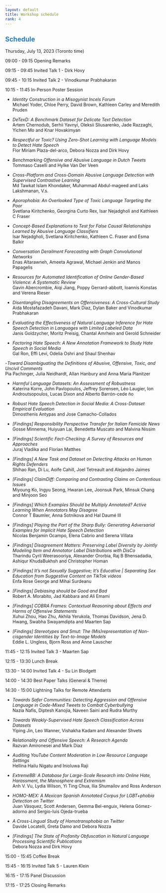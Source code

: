 ```yaml
---
layout: default
title: Workshop schedule
rank: 4
---
```


## <span style="color:#267CB9"> Schedule </span>

Thursday, July 13, 2023 (Toronto time)

09:00 - 09:15 Opening Remarks

09:15 - 09:45 Invited Talk 1 - Dirk Hovy

09:45 - 10:15 Invited Talk 2 - Vinodkumar Prabhakaran

10:15 - 11:45 In-Person Poster Session

- *Identity Construction in a Misogynist Incels Forum*<br>
Michael Yoder, Chloe Perry, David Brown, Kathleen Carley and Meredith Pruden

- *DeTexD: A Benchmark Dataset for Delicate Text Detection*<br>
Artem Chernodub, Serhii Yavnyi, Oleksii Sliusarenko, Jade Razzaghi, Yichen Mo and Knar Hovakimyan

- *Respectful or Toxic? Using Zero-Shot Learning with Language Models to Detect Hate Speech*<br>
Flor Miriam Plaza-del-arco, Debora Nozza and Dirk Hovy

- *Benchmarking Offensive and Abusive Language in Dutch Tweets*<br>
Tommaso Caselli and Hylke Van Der Veen

- *Cross-Platform and Cross-Domain Abusive Language Detection with Supervised Contrastive Learning*<br>
Md Tawkat Islam Khondaker, Muhammad Abdul-mageed and Laks Lakshmanan, V.s.

- *Aporophobia: An Overlooked Type of Toxic Language Targeting the Poor*<br>
Svetlana Kiritchenko, Georgina Curto Rex, Isar Nejadgholi and Kathleen C Fraser

- *Concept-Based Explanations to Test for False Causal Relationships Learned by Abusive Language Classifiers*<br>
Isar Nejadgholi, Svetlana Kiritchenko, Kathleen C. Fraser and Esma Balkir

- *Conversation Derailment Forecasting with Graph Convolutional Networks*<br>
Enas Altarawneh, Ameeta Agrawal, Michael Jenkin and Manos Papagelis

- *Resources for Automated Identification of Online Gender-Based Violence: A Systematic Review*<br>
Gavin Abercrombie, Aiqi Jiang, Poppy Gerrard-abbott, Ioannis Konstas and Verena Rieser

- *Disentangling Disagreements on Offensiveness: A Cross-Cultural Study*<br>
Aida Mostafazadeh Davani, Mark Diaz, Dylan Baker and Vinodkumar Prabhakaran

- *Evaluating the Effectiveness of Natural Language Inference for Hate Speech Detection in Languages with Limited Labeled Data*<br>
Janis Goldzycher, Moritz Preisig, Chantal Amrhein and Gerold Schneider

- *Factoring Hate Speech: A New Annotation Framework to Study Hate Speech in Social Media*<br>
Gal Ron, Effi Levi, Odelia Oshri and Shaul Shenhav

-*Toward Disambiguating the Definitions of Abusive, Offensive, Toxic, and Uncivil Comments*<br>
Pia Pachinger, Julia Neidhardt, Allan Hanbury and Anna Maria Planitzer

- *Harmful Language Datasets: An Assessment of Robustness*<br>
Katerina Korre, John Pavlopoulos, Jeffrey Sorensen, Léo Laugier, Ion Androutsopoulos, Lucas Dixon and Alberto Barrón-cede ̃no

- *Robust Hate Speech Detection in Social Media: A Cross-Dataset Empirical Evaluation*<br>
Dimosthenis Antypas and Jose Camacho-Collados

- *[Findings] Responsibility Perspective Transfer for Italian Femicide News*<br>
Gosse Minnema, Huiyuan Lai, Benedetta Muscato and Malvina Nissim

- *[Findings] Scientific Fact-Checking: A Survey of Resources and Approaches*<br>
Juraj Vladika and Florian Matthes

- *[Findings] A New Task and Dataset on Detecting Attacks on Human Rights Defenders*<br>
Shihao Ran, Di Lu, Aoife Cahill, Joel Tetreault and Alejandro Jaimes

- *[Findings] ClaimDiff: Comparing and Contrasting Claims on Contentious Issues*<br>
Miyoung Ko, Ingyu Seong, Hwaran Lee, Joonsuk Park, Minsuk Chang and Minjoon Seo

- *[Findings] Which Examples Should be Multiply Annotated? Active Learning When Annotators May Disagree*<br>
Connor T Baumler, Anna Sotnikova and Hal Daumé III

- *[Findings] Playing the Part of the Sharp Bully: Generating Adversarial Examples for Implicit Hate Speech Detection*<br>
Nicolas Benjamin Ocampo, Elena Cabrio and Serena Villata

- *[Findings] Disagreement Matters: Preserving Label Diversity by Jointly Modeling Item and Annotator Label Distributions with DisCo*<br>
Tharindu Cyril Weerasooriya, Alexander Ororbia, Raj B Bhensadadia, Ashiqur KhudaBukhsh and Christopher Homan

- *[Findings] It’s not Sexually Suggestive; It’s Educative | Separating Sex Education from Suggestive Content on TikTok videos*<br>
Enfa Rose George and Mihai Surdeanu

- *[Findings] Debiasing should be Good and Bad*<br>
Robert A. Morabito, Jad Kabbara and Ali Emami

- *[Findings] COBRA Frames: Contextual Reasoning about Effects and Harms of Offensive Statements*<br>
Xuhui Zhou, Hao Zhu, Akhila Yerukola, Thomas Davidson, Jena D. Hwang, Swabha Swayamdipta and Maarten Sap

- *[Findings] Stereotypes and Smut: The (Mis)representation of Non-cisgender Identities by Text-to-Image Models*<br>
Eddie L. Ungless, Bjorn Ross and Anne Lauscher

11:45 - 12:15 Invited Talk 3 - Maarten Sap

12:15 - 13:30 Lunch Break

13:30 - 14:00 Invited Talk 4 - Su Lin Blodgett

14:00 - 14:30 Best Paper Talks (General & Theme)

14:30 - 15:00 Lightning Talks for Remote Attendants
- *Towards Safer Communities: Detecting Aggression and Offensive Language in Code-Mixed Tweets to Combat Cyberbullying*<br>
Nazia Nafis, Diptesh Kanojia, Naveen Saini and Rudra Murthy

- *Towards Weakly-Supervised Hate Speech Classification Across Datasets*<br>
Yiping Jin, Leo Wanner, Vishakha Kadam and Alexander Shvets

- *Relationality and Offensive Speech: A Research Agenda*<br>
Razvan Amironesei and Mark Diaz

- *Auditing YouTube Content Moderation in Low Resource Language Settings*<br>
Hellina Hailu Nigatu and Inioluwa Raji

- *ExtremeBB: A Database for Large-Scale Research into Online Hate, Harassment, the Manosphere and Extremism*<br>
Anh V. Vu, Lydia Wilson, Yi Ting Chua, Ilia Shumailov and Ross Anderson

- *HOMO-MEX: A Mexican Spanish Annotated Corpus for LGBT+phobia Detection on Twitter*<br>
Juan Vásquez, Scott Andersen, Gemma Bel-enguix, Helena Gómez-adorno and Sergio-luis Ojeda-trueba

- *A Cross-Lingual Study of Homotransphobia on Twitter*<br>
Davide Locatelli, Greta Damo and Debora Nozza

- *[Findings] The State of Profanity Obfuscation in Natural Language Processing Scientific Publications*<br>
Debora Nozza and Dirk Hovy

15:00 - 15:45 Coffee Break

15:45 - 16:15 Invited Talk 5 - Lauren Klein

16:15 - 17:15 Panel Discussion

17:15 - 17:25 Closing Remarks
